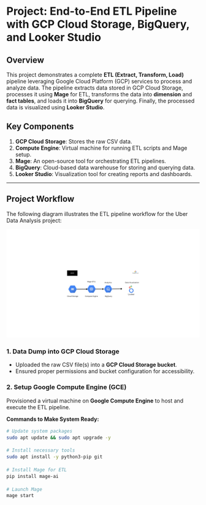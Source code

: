 # Project: End-to-End ETL Pipeline with GCP Cloud Storage, BigQuery, and Looker Studio

## Overview
This project demonstrates a complete **ETL (Extract, Transform, Load)** pipeline leveraging Google Cloud Platform (GCP) services to process and analyze data. The pipeline extracts data stored in GCP Cloud Storage, processes it using **Mage** for ETL, transforms the data into **dimension** and **fact tables**, and loads it into **BigQuery** for querying. Finally, the processed data is visualized using **Looker Studio**.

## Key Components
1. **GCP Cloud Storage**: Stores the raw CSV data.
2. **Compute Engine**: Virtual machine for running ETL scripts and Mage setup.
3. **Mage**: An open-source tool for orchestrating ETL pipelines.
4. **BigQuery**: Cloud-based data warehouse for storing and querying data.
5. **Looker Studio**: Visualization tool for creating reports and dashboards.

---

## Project Workflow


The following diagram illustrates the ETL pipeline workflow for the Uber Data Analysis project:

![Uber Data Analysis Workflow](https://github.com/praveenreddy82472/DEproject_UberDataAnalysis/blob/main/images/UberFlow%20(1).png)


### 1. Data Dump into GCP Cloud Storage
- Uploaded the raw CSV file(s) into a **GCP Cloud Storage bucket**.
- Ensured proper permissions and bucket configuration for accessibility.

### 2. Setup Google Compute Engine (GCE)
Provisioned a virtual machine on **Google Compute Engine** to host and execute the ETL pipeline.

**Commands to Make System Ready:**
```bash
# Update system packages
sudo apt update && sudo apt upgrade -y

# Install necessary tools
sudo apt install -y python3-pip git

# Install Mage for ETL
pip install mage-ai

# Launch Mage
mage start
